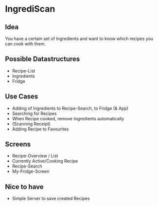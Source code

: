 # IngrediScan

## Idea
You have a certain set of Ingredients and want to know which recipes you can cook with them.

## Possible Datastructures
- Recipe-List
- Ingredients
- Fridge

## Use Cases
- Adding of Ingredients to Recipe-Search, to Fridge (& App)
- Searching for Recipes
- When Recipe cooked, remove Ingredients automatically
- (Scanning Receipt)
- Adding Recipe to Favourites

## Screens
- Recipe-Overview / List
- Currently Active/Cooking Recipe
- Recipe-Search
- My-Fridge-Screen

## Nice to have
- Simple Server to save created Recipes
